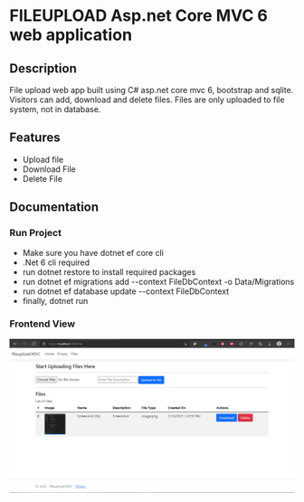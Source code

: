 # FILEUPLOAD Asp.net Core MVC 6 web application

## Description

File upload web app built using C# asp.net core mvc 6, bootstrap and sqlite. Visitors can add, download and delete files. Files are only uploaded to file system, not in database.

## Features

- Upload file
- Download File
- Delete File

## Documentation

### Run Project

- Make sure you have dotnet ef core cli
- .Net 6 cli required
- run dotnet restore to install required packages
- run dotnet ef migrations add --context FileDbContext -o Data/Migrations
- run dotnet ef database update --context FileDbContext
- finally, dotnet run

### Frontend View

![ ](docs/img.png)
